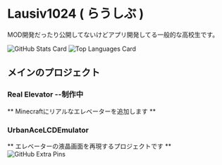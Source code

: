 # Lausiv1024  ( らうしぶ )

MOD開発だったり公開してないけどアプリ開発してる一般的な高校生です。

![GitHub Stats Card](https://github-readme-stats.vercel.app/api?username=Lausiv1024&count_private=true&show_icons=true&hide_title=true&include_all_commits=true&theme=dark)
![Top Languages Card](https://github-readme-stats.vercel.app/api/top-langs/?username=Lausiv1024&theme=dark)

## メインのプロジェクト

### Real Elevator --制作中
** Minecraftにリアルなエレベーターを追加します **

### UrbanAceLCDEmulator
** エレベーターの液晶画面を再現するプロジェクトです **
![GitHub Extra Pins](https://github-readme-stats.vercel.app/api/pin/?username=Lausiv1024&repo=UrbanAceLCDEmulator)
